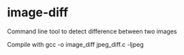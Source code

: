 # image-diff
Command line tool to detect difference between two images


Compile with
gcc -o image_diff jpeg_diff.c -ljpeg